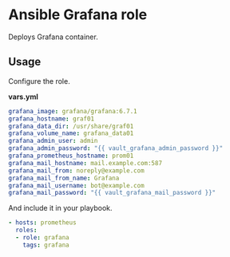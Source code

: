 # Ansible Grafana role

Deploys Grafana container.

## Usage

Configure the role.

**vars.yml**

```yml
grafana_image: grafana/grafana:6.7.1
grafana_hostname: graf01
grafana_data_dir: /usr/share/graf01
grafana_volume_name: grafana_data01
grafana_admin_user: admin
grafana_admin_password: "{{ vault_grafana_admin_password }}"
grafana_prometheus_hostname: prom01
grafana_mail_hostname: mail.example.com:587
grafana_mail_from: noreply@example.com
grafana_mail_from_name: Grafana
grafana_mail_username: bot@example.com
grafana_mail_password: "{{ vault_grafana_mail_password }}"
```

And include it in your playbook.

```yml
- hosts: prometheus
  roles:
  - role: grafana
    tags: grafana
```
